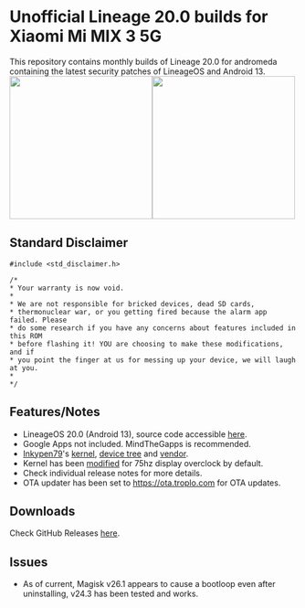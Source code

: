 # Unofficial Lineage 20.0 builds for Xiaomi Mi MIX 3 5G
This repository contains monthly builds of Lineage 20.0 for andromeda containing the latest security patches of LineageOS and Android 13.<br>
<img src="https://i.troplo.com/i/e592f6c217a1.png" width="250"><img src="https://i.troplo.com/i/34fba69624eb.png" width="250"><br>
## Standard Disclaimer
```
#include <std_disclaimer.h>

/*
* Your warranty is now void.
*
* We are not responsible for bricked devices, dead SD cards,
* thermonuclear war, or you getting fired because the alarm app failed. Please
* do some research if you have any concerns about features included in this ROM
* before flashing it! YOU are choosing to make these modifications, and if
* you point the finger at us for messing up your device, we will laugh at you.
*
*/

```

## Features/Notes
- LineageOS 20.0 (Android 13), source code accessible <a href="https://github.com/LineageOS">here</a>.
- Google Apps not included. MindTheGapps is recommended.
- <a href="https://github.com/Inkypen79">Inkypen79</a>'s <a href="https://github.com/Inkypen79/kernel_xiaomi_andromeda">kernel</a>, <a href="https://github.com/Inkypen79/device_xiaomi_andromeda/tree/lineage-18.1">device tree</a> and <a href="https://github.com/Inkypen79/vendor_xiaomi_andromeda/tree/lineage-18.1">vendor</a>.
- Kernel has been <a href="https://github.com/Troplo/kernel_xiaomi_andromeda">modified</a> for 75hz display overclock by default.
- Check individual release notes for more details.
- OTA updater has been set to https://ota.troplo.com for OTA updates.

## Downloads
Check GitHub Releases <a href="https://github.com/Troplo/Lineage-A13-Andromeda/releases">here</a>.

## Issues
- As of current, Magisk v26.1 appears to cause a bootloop even after uninstalling, v24.3 has been tested and works. 
